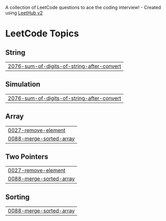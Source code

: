 A collection of LeetCode questions to ace the coding interview! - Created using [LeetHub v2](https://github.com/arunbhardwaj/LeetHub-2.0)
<!---LeetCode Topics Start-->
# LeetCode Topics
## String
|  |
| ------- |
| [2076-sum-of-digits-of-string-after-convert](https://github.com/rachitsainii/Leetcode-Solved/tree/master/2076-sum-of-digits-of-string-after-convert) |
## Simulation
|  |
| ------- |
| [2076-sum-of-digits-of-string-after-convert](https://github.com/rachitsainii/Leetcode-Solved/tree/master/2076-sum-of-digits-of-string-after-convert) |
## Array
|  |
| ------- |
| [0027-remove-element](https://github.com/rachitsainii/Leetcode-Solved/tree/master/0027-remove-element) |
| [0088-merge-sorted-array](https://github.com/rachitsainii/Leetcode-Solved/tree/master/0088-merge-sorted-array) |
## Two Pointers
|  |
| ------- |
| [0027-remove-element](https://github.com/rachitsainii/Leetcode-Solved/tree/master/0027-remove-element) |
| [0088-merge-sorted-array](https://github.com/rachitsainii/Leetcode-Solved/tree/master/0088-merge-sorted-array) |
## Sorting
|  |
| ------- |
| [0088-merge-sorted-array](https://github.com/rachitsainii/Leetcode-Solved/tree/master/0088-merge-sorted-array) |
<!---LeetCode Topics End-->